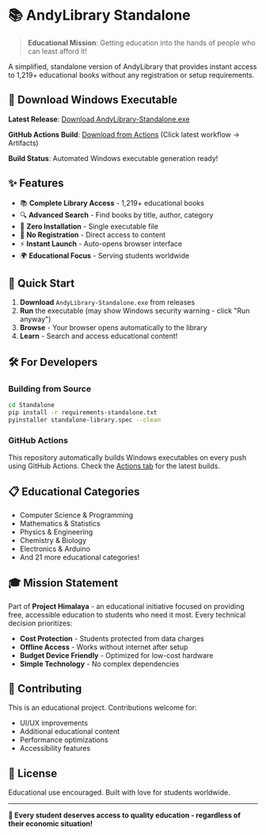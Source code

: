 # 📚 AndyLibrary Standalone

> **Educational Mission**: Getting education into the hands of people who can least afford it!

A simplified, standalone version of AndyLibrary that provides instant access to 1,219+ educational books without any registration or setup requirements.

## 🚀 Download Windows Executable

**Latest Release**: [Download AndyLibrary-Standalone.exe](../../releases/latest)

**GitHub Actions Build**: [Download from Actions](../../actions) (Click latest workflow → Artifacts)

**Build Status**: Automated Windows executable generation ready!

## ✨ Features

- 📚 **Complete Library Access** - 1,219+ educational books
- 🔍 **Advanced Search** - Find books by title, author, category
- 💾 **Zero Installation** - Single executable file
- 🚫 **No Registration** - Direct access to content
- ⚡ **Instant Launch** - Auto-opens browser interface
- 🌍 **Educational Focus** - Serving students worldwide

## 🎯 Quick Start

1. **Download** `AndyLibrary-Standalone.exe` from releases
2. **Run** the executable (may show Windows security warning - click "Run anyway")
3. **Browse** - Your browser opens automatically to the library
4. **Learn** - Search and access educational content!

## 🛠️ For Developers

### Building from Source

```bash
cd Standalone
pip install -r requirements-standalone.txt
pyinstaller standalone-library.spec --clean
```

### GitHub Actions

This repository automatically builds Windows executables on every push using GitHub Actions. Check the [Actions tab](../../actions) for the latest builds.

## 📋 Educational Categories

- Computer Science & Programming
- Mathematics & Statistics  
- Physics & Engineering
- Chemistry & Biology
- Electronics & Arduino
- And 21 more educational categories!

## 🎓 Mission Statement

Part of **Project Himalaya** - an educational initiative focused on providing free, accessible education to students who need it most. Every technical decision prioritizes:

- **Cost Protection** - Students protected from data charges
- **Offline Access** - Works without internet after setup
- **Budget Device Friendly** - Optimized for low-cost hardware
- **Simple Technology** - No complex dependencies

## 🤝 Contributing

This is an educational project. Contributions welcome for:

- UI/UX improvements
- Additional educational content
- Performance optimizations
- Accessibility features

## 📄 License

Educational use encouraged. Built with love for students worldwide.

---

**🌟 Every student deserves access to quality education - regardless of their economic situation!**